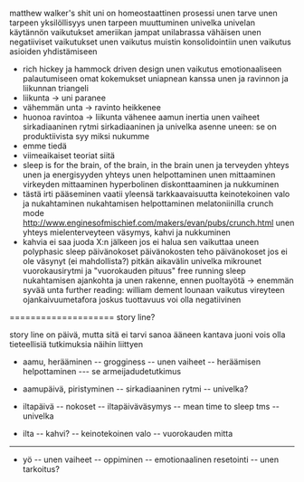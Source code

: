 matthew walker's shit
uni on homeostaattinen prosessi
unen tarve
unen tarpeen yksilöllisyys
unen tarpeen muuttuminen
univelka
univelan käytännön vaikutukset
ameriikan jampat unilabrassa
vähäisen unen negatiiviset vaikutukset
unen vaikutus muistin konsolidointiin
unen vaikutus asioiden yhdistämiseen
- rich hickey ja hammock driven design 
unen vaikutus emotionaaliseen palautumiseen
omat kokemukset uniapnean kanssa
unen ja ravinnon ja liikunnan triangeli
- liikunta -> uni paranee
- vähemmän unta -> ravinto heikkenee
- huonoa ravintoa -> liikunta vähenee
aamun inertia
unen vaiheet
sirkadiaaninen rytmi
sirkadiaaninen ja univelka
asenne uneen: se on produktiivista
syy miksi nukumme
- emme tiedä
- viimeaikaiset teoriat siitä
- sleep is for the brain, of the brain, in the brain
unen ja terveyden yhteys
unen ja energisyyden yhteys
unen helpottaminen
unen mittaaminen
virkeyden mittaaminen
hyperbolinen diskonttaaminen ja nukkuminen
- tästä irti pääseminen vaatii yleensä tarkkaavaisuutta
keinotekoinen valo ja nukahtaminen
nukahtamisen helpottaminen melatoniinilla
crunch mode http://www.enginesofmischief.com/makers/evan/pubs/crunch.html
unen yhteys mielenterveyteen
väsymys, kahvi ja nukkuminen
- kahvia ei saa juoda X:n jälkeen jos ei halua sen vaikuttaa uneen
polyphasic sleep
päivänokoset
päivänokosten teho
päivänokoset jos ei ole väsynyt (ei mahdollista?)
pitkän aikavälin univelka
mikrounet
vuorokausirytmi ja "vuorokauden pituus"
free running sleep
nukahtamisen ajankohta ja unen rakenne, ennen puoltayötä -> enemmän syvää unta
further reading: william dement
lounaan vaikutus vireyteen
ojankaivuumetafora
joskus tuottavuus voi olla negatiivinen



====================
story line?

story line on päivä, mutta sitä ei tarvi sanoa ääneen
kantava juoni vois olla tieteellisiä tutkimuksia näihin liittyen



- aamu, herääminen
-- grogginess
-- unen vaiheet
-- heräämisen helpottaminen
--- se armeijadudetutkimus

- aamupäivä, piristyminen
-- sirkadiaaninen rytmi
-- univelka?

- iltapäivä
-- nokoset
-- iltapäiväväsymys
-- mean time to sleep tms
-- univelka

- ilta
-- kahvi?
-- keinotekoinen valo
-- vuorokauden mitta
--- 

- yö
-- unen vaiheet
-- oppiminen
-- emotionaalinen resetointi
-- unen tarkoitus?






